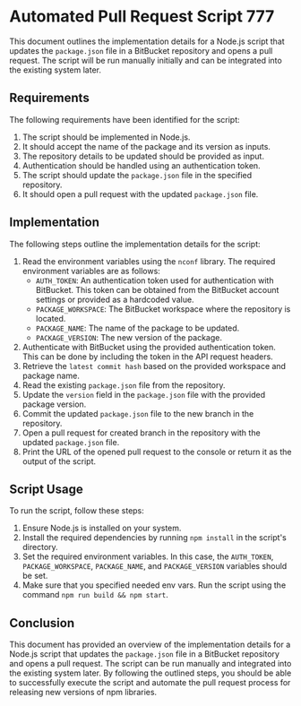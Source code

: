 # Automated Pull Request Script 777

This document outlines the implementation details for a Node.js script that updates the `package.json` file in a BitBucket repository and opens a pull request. The script will be run manually initially and can be integrated into the existing system later.

## Requirements

The following requirements have been identified for the script:

1. The script should be implemented in Node.js.
2. It should accept the name of the package and its version as inputs.
3. The repository details to be updated should be provided as input.
4. Authentication should be handled using an authentication token.
5. The script should update the `package.json` file in the specified repository.
6. It should open a pull request with the updated `package.json` file.

## Implementation

The following steps outline the implementation details for the script:

1. Read the environment variables using the `nconf` library. The required environment variables are as follows:
    - `AUTH_TOKEN`: An authentication token used for authentication with BitBucket. This token can be obtained from the BitBucket account settings or provided as a hardcoded value.
    - `PACKAGE_WORKSPACE`: The BitBucket workspace where the repository is located.
    - `PACKAGE_NAME`: The name of the package to be updated.
    - `PACKAGE_VERSION`: The new version of the package.
2. Authenticate with BitBucket using the provided authentication token. This can be done by including the token in the API request headers.
3. Retrieve the `latest commit hash` based on the provided workspace and package name.
4. Read the existing `package.json` file from the repository.
5. Update the `version` field in the `package.json` file with the provided package version.
6. Commit the updated `package.json` file to the new branch in the repository.
7. Open a pull request for created branch in the repository with the updated `package.json` file.
8. Print the URL of the opened pull request to the console or return it as the output of the script.

## Script Usage

To run the script, follow these steps:

1. Ensure Node.js is installed on your system.
2. Install the required dependencies by running `npm install` in the script's directory.
3. Set the required environment variables. In this case, the `AUTH_TOKEN`, `PACKAGE_WORKSPACE`, `PACKAGE_NAME`, and `PACKAGE_VERSION` variables should be set.
4. Make sure that you specified needed env vars. Run the script using the command `npm run build && npm start`.

## Conclusion

This document has provided an overview of the implementation details for a Node.js script that updates the `package.json` file in a BitBucket repository and opens a pull request. The script can be run manually and integrated into the existing system later. By following the outlined steps, you should be able to successfully execute the script and automate the pull request process for releasing new versions of npm libraries.
